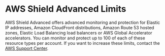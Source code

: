 # AWS Shield Advanced Limits<a name="shield-limits"></a>

AWS Shield Advanced offers advanced monitoring and protection for Elastic IP addresses, Amazon CloudFront distributions, Amazon Route 53 hosted zones, Elastic Load Balancing load balancers or AWS Global Accelerator accelerators\. You can monitor and protect up to 100 of each of these resource types per account\. If you want to increase these limits, contact the [AWS Support Center](https://console.aws.amazon.com/support/home#/)\. 